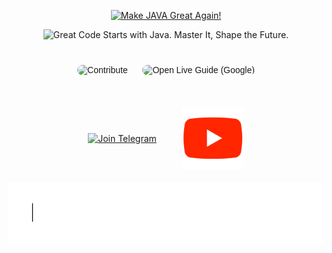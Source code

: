 <p align="center">
  <a href="https://someshdiwan.github.io/JavaEvolution-Learning-Growing-Mastering/" target="_blank" rel="noopener">
    <!-- Big headline -->
    <img
      src="https://readme-typing-svg.demolab.com?font=Comic+Sans+MS&weight=900&size=32&pause=1400&duration=3600&center=true&vCenter=true&width=780&height=80&background=00000000&color=FFB300&lines=Make+JAVA+Great+Again!"
      alt="Make JAVA Great Again!"
    />
  </a>
</p>
<p align="center">
  <!-- Tagline -->
  <img
    src="https://readme-typing-svg.demolab.com?font=Comic+Sans+MS&weight=700&size=22&pause=1800&duration=4200&center=true&vCenter=true&width=860&height=44&background=00000000&color=00BFA6&lines=Great+Code+Starts+with+Java.+Master+It%2C+Shape+the+Future."
    alt="Great Code Starts with Java. Master It, Shape the Future."
  />
</p>
<!-- Subtle vertical rhythm -->
<div style="height: 12px;"></div>
<p align="center" style="font-family: 'Comic Sans MS', cursive, sans-serif;">
  <!-- Contribute (pulse animation) -->
  <a href="https://github.com/Someshdiwan/JavaEvolution-Learning-Growing-Mastering/blob/master/CONTRIBUTING.md" 
     target="_blank" rel="noopener" style="text-decoration:none;">
    <img src="https://img.shields.io/badge/Contribute-FFB300?style=for-the-badge&logo=github&logoColor=ffffff&labelColor=6B4E16&cacheSeconds=60"
         alt="Contribute" style="animation: pulse 2s infinite; border-radius: 8px;"/>
  </a>
  <!-- Gap -->
<span style="display:inline-block;width:16px;"></span>
  <!-- Open Live Guide (Google, glowing gradient) -->
<a href="https://someshdiwan.github.io/JavaEvolution-Learning-Growing-Mastering/"
target="_blank" rel="noopener" style="text-decoration:none;">
<img src="https://img.shields.io/badge/Open%20Live%20Guide-4285F4?style=for-the-badge&logo=google&logoColor=ffffff&cacheSeconds=60"
alt="Open Live Guide (Google)" style="animation: glow 3s infinite alternate; border-radius: 8px;"/>
</a>
</p>
<!-- Divider -->
<p align="center"><img src="https://img.shields.io/badge/--00000000.svg" alt="" width="1" height="8"/></p>


<!-- Telegram Updates -->
<!-- Spacer above -->
<p align="center" style="display: flex; justify-content: center; align-items: center; gap: 40px; margin: 20px 0;">
  <!-- Telegram Logo -->
  <a href="https://t.me/JavaEvolutionUpdates" target="_blank" rel="noopener" title="Join Telegram">
    <img 
      src="https://upload.wikimedia.org/wikipedia/commons/8/82/Telegram_logo.svg" 
      alt="Join Telegram" 
      width="80" height="80"
      style="vertical-align: middle;"/>
  </a>
<a href="https://www.youtube.com/watch?v=w-GR5y96P70&t=21s"
   target="_blank"
   rel="noopener"
   title="Watch on YouTube"
   style="display: inline-flex; align-items: center;">
<img
    src="./site/assets/youtube-svgrepo-com.svg"
    alt="Watch on YouTube"
    width="100" height="100"
    style="vertical-align: middle;" />
</a>
</p>

<!-- Centered SVG Banner (clickable in README) -->
<p align="center">
  <a href="https://t.me/JavaEvolutionUpdates" target="_blank" rel="noopener">
    <img src="site/assets/telegram-updates-text.svg" 
         alt="Telegram Updates Banner" 
         width="800" height="100"/>
  </a>
</p>

<!-- Spacer below -->
<p align="center"><img src="https://img.shields.io/badge/--00000000.svg" alt="" width="1" height="20"/></p>

